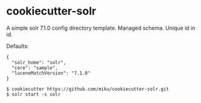 cookiecutter-solr
=================

A simple solr 7.1.0 config directory template. Managed schema. Unique id in id.

Defaults:

```
{
  "solr_home": "solr",
  "core": "sample",
  "luceneMatchVersion": "7.1.0"
}
```

```
$ cookiecutter https://github.com/miku/cookiecutter-solr.git
$ solr start -s solr
```
